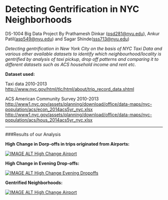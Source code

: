 # Detecting Gentrification in NYC Neighborhoods
DS-1004 Big Data Project By Prathamesh Dinkar (psd281@nyu.edu), Ankur Patil(asp549@nyu.edu) and Sagar Shinde(sss713@nyu.edu)

*Detecting gentrification in New York City on the basis of  NYC Taxi Data and various other available datasets to identify which neighbourhood/locality is gentrified by analysis of taxi pickup, drop off patterns and comparing it to different datasets such as ACS household income and rent etc.*

**Dataset used:**

Taxi data 2010-2013
http://www.nyc.gov/html/tlc/html/about/trip_record_data.shtml

ACS American Community Survey 2010-2013
http://www1.nyc.gov/assets/planning/download/office/data-maps/nyc-population/acs/econ_2014acs5yr_nyc.xlsx
http://www1.nyc.gov/assets/planning/download/office/data-maps/nyc-population/acs/hous_2014acs5yr_nyc.xlsx

***
###Results of our Analysis

**High Change in Dorp-offs in trips originated from Airports:**

[![IMAGE ALT High Change Airport](http://res.cloudinary.com/pdinkar/image/upload/v1463179512/High_Change_in_Drop-offs_from_Airports_jhaxak.png)](https://sss713.cartodb.com/viz/6e0efb3a-18a7-11e6-bd06-0ea31932ec1d/public_map)

**High Change in Evening Drop-offs:**

[![IMAGE ALT High Change Evening Dropoffs](http://res.cloudinary.com/pdinkar/image/upload/v1463179513/Change_in_Evening_Drop-offs_schncl.png)](https://sss713.cartodb.com/viz/7dae9e12-189b-11e6-94fc-0ea31932ec1d/public_map)

**Gentrified Neighborhoods:**

[![IMAGE ALT High Change Airport](http://res.cloudinary.com/pdinkar/image/upload/v1463179511/Conclusion_ne0s2o.png)](https://sss713.cartodb.com/viz/32b28b56-1951-11e6-bc00-0e31c9be1b51/public_map)


